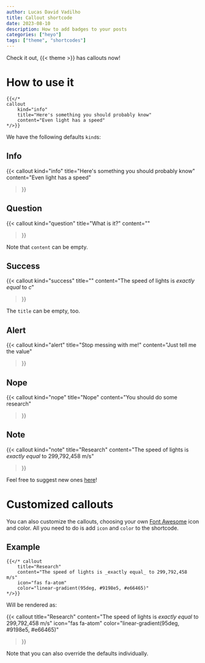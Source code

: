 ```yaml
---
author: Lucas David Vadilho
title: Callout shortcode
date: 2023-08-10
description: How to add badges to your posts
categories: ["heyo"]
tags: ["theme", "shortcodes"]
---
```


Check it out, {{< theme >}} has callouts now!

<!--more-->

# How to use it

```go-html-template
{{</* 
callout 
    kind="info"
    title="Here's something you should probably know"
    content="Even light has a speed"
*/>}}
```

We have the following defaults `kind`s:

## Info
{{< callout 
    kind="info"
    title="Here's something you should probably know"
    content="Even light has a speed"
>}}

## Question

{{< callout 
    kind="question"
    title="What is it?"
    content=""
>}}

Note that `content` can be empty.

## Success

{{< callout 
    kind="success"
    title=""
    content="The speed of lights is _exactly equal_ to $c$"
>}}

The `title` can be empty, too.

## Alert

{{< callout 
    kind="alert"
    title="Stop messing with me!"
    content="Just tell me the value"
>}}

## Nope

{{< callout 
    kind="nope"
    title="Nope"
    content="You should do some research"
>}}


## Note

{{< callout 
    kind="note"
    title="Research"
    content="The speed of lights is _exactly equal_ to 299,792,458 m/s"
>}}

Feel free to suggest new ones [here](https://github.com/LucasVadilho/heyo-hugo-theme)!

# Customized callouts

You can also customize the callouts, choosing your own [Font Awesome](https://fontawesome.com/search) icon and color. All you need to do is add `icon` and `color` to the shortcode.

## Example

```
{{</* callout 
    title="Research"
    content="The speed of lights is _exactly equal_ to 299,792,458 m/s"
    icon="fas fa-atom"
    color="linear-gradient(95deg, #9198e5, #e66465)"
*/>}}
```

Will be rendered as:

{{< callout 
    title="Research"
    content="The speed of lights is _exactly equal_ to 299,792,458 m/s"
    icon="fas fa-atom"
    color="linear-gradient(95deg, #9198e5, #e66465)"
>}}

Note that you can also override the defaults individually.